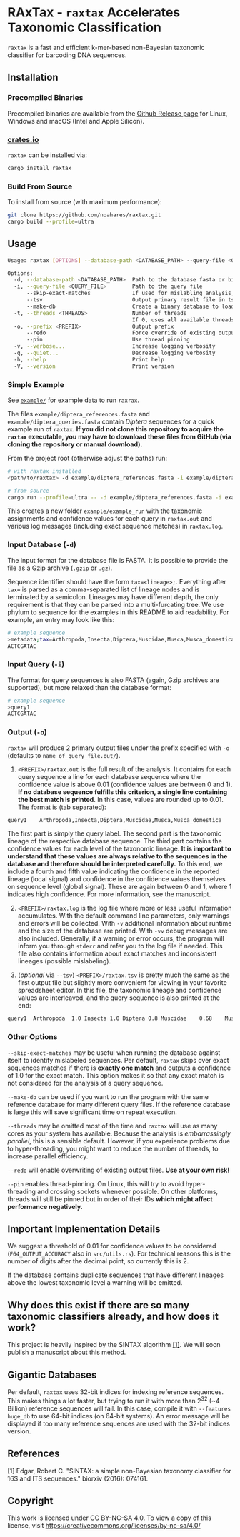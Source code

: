 # RAxTax - `raxtax` Accelerates Taxonomic Classification

`raxtax` is a fast and efficient k-mer-based non-Bayesian taxonomic classifier for barcoding DNA sequences.

## Installation

### Precompiled Binaries

Precompiled binaries are available from the [Github Release page](https://github.com/noahares/raxtax/releases/) for Linux, Windows and macOS (Intel and Apple Silicon).

### [crates.io](https://crates.io/crates/raxtax)

`raxtax` can be installed via:
```sh
cargo install raxtax
```

### Build From Source

To install from source (with maximum performance):
```sh
git clone https://github.com/noahares/raxtax.git
cargo build --profile=ultra
```

## Usage

```sh
Usage: raxtax [OPTIONS] --database-path <DATABASE_PATH> --query-file <QUERY_FILE>

Options:
  -d, --database-path <DATABASE_PATH>  Path to the database fasta or bin file
  -i, --query-file <QUERY_FILE>        Path to the query file
      --skip-exact-matches             If used for mislabling analysis, you want to skip exact sequence matches
      --tsv                            Output primary result file in tsv format
      --make-db                        Create a binary database to load instead of a fasta file for repeated execution
  -t, --threads <THREADS>              Number of threads
                                       If 0, uses all available threads [default: 0]
  -o, --prefix <PREFIX>                Output prefix
      --redo                           Force override of existing output files
      --pin                            Use thread pinning
  -v, --verbose...                     Increase logging verbosity
  -q, --quiet...                       Decrease logging verbosity
  -h, --help                           Print help
  -V, --version                        Print version
```

### Simple Example

See [`example/`](https://github.com/noahares/raxtax/tree/main/example) for example data to run `raxrax`.

The files `example/diptera_references.fasta` and `example/diptera_queries.fasta` contain *Diptera* sequences for a quick example run of `raxtax`.
**If you did not clone this repository to acquire the `raxtax` executable, you may have to download these files from GitHub (via cloning the repository or manual download).**

From the project root (otherwise adjust the paths) run:
```sh
# with raxtax installed
<path/to/raxtax> -d example/diptera_references.fasta -i example/diptera_queries.fasta -o example/example_run

# from source
cargo run --profile=ultra -- -d example/diptera_references.fasta -i example/diptera_queries.fasta -o example/example_run
```

This creates a new folder `example/example_run` with the taxonomic assignments and confidence values for each query in `raxtax.out` and various log messages (including exact sequence matches) in `raxtax.log`.

### Input Database (`-d`)

The input format for the database file is FASTA.
It is possible to provide the file as a Gzip archive (`.gzip` or `.gz`).

Sequence identifier should have the form `tax=<lineage>;`.
Everything after `tax=` is parsed as a comma-separated list of lineage nodes and is terminated by a semicolon.
Lineages may have different depth, the only requirement is that they can be parsed into a multi-furcating tree.
We use phylum to sequence for the examples in this README to aid readability.
For example, an entry may look like this:

```sh
# example sequence
>metadata;tax=Arthropoda,Insecta,Diptera,Muscidae,Musca,Musca_domestica;
ACTCGATAC
```

### Input Query (`-i`)

The format for query sequences is also FASTA (again, Gzip archives are supported), but more relaxed than the database format:

```sh
# example sequence
>query1
ACTCGATAC
```

### Output (`-o`)

`raxtax` will produce 2 primary output files under the prefix specified with `-o` (defaults to `name_of_query_file.out/`).

1. `<PREFIX>/raxtax.out` is the full result of the analysis. It contains for each query sequence a line for each database sequence where the confidence value is above 0.01 (confidence values are between 0 and 1).
**If no database sequence fulfills this criterion, a single line containing the best match is printed**.
In this case, values are rounded up to 0.01.
The format is (tab separated):

```sh
query1    Arthropoda,Insecta,Diptera,Muscidae,Musca,Musca_domestica    1.0,1.0,0.8,0.68,0.52,0.31  0.67456  0.71234
```

The first part is simply the query label.
The second part is the taxonomic lineage of the respective database sequence.
The third part contains the confidence values for each level of the taxonomic lineage.
**It is important to understand that these values are always relative to the sequences in the database and therefore should be interpreted carefully.**
To this end, we include a fourth and fifth value indicating the confidence in the reported lineage (local signal) and confidence in the confidence values themselves on sequence level (global signal).
These are again between 0 and 1, where 1 indicates high confidence.
For more information, see the manuscript.

2. `<PREFIX>/raxtax.log` is the log file where more or less useful information accumulates.
With the default command line parameters, only warnings and errors will be collected.
With `-v` additional information about runtime and the size of the database are printed.
With `-vv` debug messages are also included.
Generally, if a warning or error occurs, the program will inform you through `stderr` and refer you to the log file if needed.
This file also contains information about exact matches and inconsistent lineages (possible mislabeling).

4. (_optional_ via `--tsv`) `<PREFIX>/raxtax.tsv` is pretty much the same as the first output file but slightly more convenient for viewing in your favorite spreadsheet editor.
In this file, the taxonomic lineage and confidence values are interleaved, and the query sequence is also printed at the end:

```sh
query1  Arthropoda  1.0 Insecta 1.0 Diptera 0.8 Muscidae    0.68    Musca   0.52    Musca_domestica 0.31    0.67456 0.71234 ACTCGATAC
```

### Other Options

`--skip-exact-matches` may be useful when running the database against itself to identify mislabeled sequences. Per default, `raxtax` skips over exact sequences matches if there is **exactly one match** and outputs a confidence of 1.0 for the exact match.
This option makes it so that any exact match is not considered for the analysis of a query sequence.

`--make-db` can be used if you want to run the program with the same reference database for many different query files.
If the reference database is large this will save significant time on repeat execution.

`--threads` may be omitted most of the time and `raxtax` will use as many cores as your system has available. Because the analysis is _embarrassingly parallel_, this is a sensible default.
However, if you experience problems due to hyper-threading, you might want to reduce the number of threads, to increase parallel efficiency.

`--redo` will enable overwriting of existing output files. **Use at your own risk!**

`--pin` enables thread-pinning. On Linux, this will try to avoid hyper-threading and crossing sockets whenever possible. On other platforms, threads will still be pinned but in order of their IDs **which might affect performance negatively.**

## Important Implementation Details

We suggest a threshold of 0.01 for confidence values to be considered (`F64_OUTPUT_ACCURACY` also in `src/utils.rs`).
For technical reasons this is the number of digits after the decimal point, so currently this is 2.

If the database contains duplicate sequences that have different lineages above the lowest taxonomic level a warning will be emitted.

## Why does this exist if there are so many taxonomic classifiers already, and how does it work?

This project is heavily inspired by the SINTAX algorithm [[1]](#1).
We will soon publish a manuscript about this method.

## Gigantic Databases

Per default, `raxtax` uses 32-bit indices for indexing reference sequences.
This makes things a lot faster, but trying to run it with more than $2^{32}$ (~4 Billion) reference sequences will fail.
In this case, compile it with `--features huge_db` to use 64-bit indices (on 64-bit systems).
An error message will be displayed if too many reference sequences are used with the 32-bit indices version.

## References
<a id="1">[1]</a>
Edgar, Robert C. "SINTAX: a simple non-Bayesian taxonomy classifier for 16S and ITS sequences." biorxiv (2016): 074161.

## Copyright
 This work is licensed under CC BY-NC-SA 4.0.
 To view a copy of this license, visit https://creativecommons.org/licenses/by-nc-sa/4.0/
